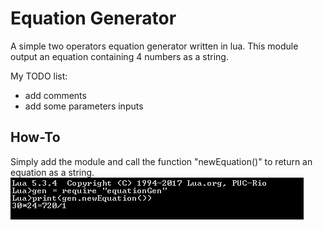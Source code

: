 # Equation Generator

A simple two operators equation generator written in lua.
This module output an equation containing 4 numbers as a string.

My TODO list:
- add comments
- add some parameters inputs


## How-To

Simply add the module and call the function "newEquation()" to return an equation as a string.
![alt text][ex]

[ex]: LuaConsole.png "Example in Lua Console"
